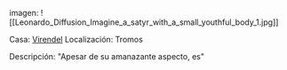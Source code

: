 imagen: 
	![[Leonardo_Diffusion_Imagine_a_satyr_with_a_small_youthful_body_1.jpg]]

Casa: <u>Virendel</u>
Localización: Tromos

Descripción:
"Apesar de su amanazante aspecto, es"